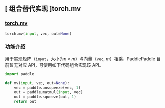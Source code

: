 ## [ 组合替代实现 ]torch.mv
### [torch.mv](https://pytorch.org/docs/stable/generated/torch.mv.html?highlight=mv#torch.mv)
```python
torch.mv(input, vec, out=None)
```

###  功能介绍
用于实现矩阵（`input`，大小为$n × m$）与向量（`vec`, $m$）相乘，PaddlePaddle 目前暂无对应 API，可使用如下代码组合实现该 API。
```python
import paddle

def mv(input, vec, out=None):
    vec = paddle.unsqueeze(vec, 1)
    out = paddle.matmul(input, vec)
    out = paddle.squeeze(out, 1)
    return out
```
